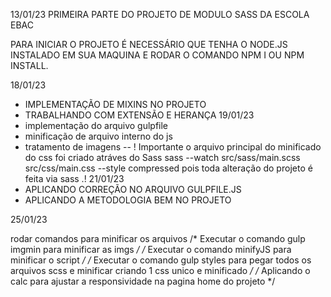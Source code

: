 13/01/23
PRIMEIRA PARTE DO PROJETO DE MODULO SASS DA ESCOLA EBAC

PARA INICIAR O PROJETO É NECESSÁRIO QUE TENHA O NODE.JS INSTALADO EM SUA MAQUINA
E RODAR O COMANDO NPM I OU NPM INSTALL.

18/01/23
- IMPLEMENTAÇÃO DE MIXINS NO PROJETO 
- TRABALHANDO COM EXTENSÃO E HERANÇA
19/01/23
- implementação do arquivo gulpfile
- minificação de arquivo interno do js
- tratamento de imagens
-- ! Importante o arquivo principal do minificado do css foi criado atráves do Sass sass --watch  src/sass/main.scss src/css/main.css --style compressed pois toda alteração do projeto é feita
via sass .!
21/01/23
- APLICANDO CORREÇÃO NO ARQUIVO GULPFILE.JS 
- APLICANDO A METODOLOGIA BEM NO PROJETO

25/01/23

rodar comandos para minificar os arquivos
 /* Executar o comando gulp imgmin para minificar as imgs */
 /* Executar o comando minifyJS para minificar o script */
 /* Executar o comando gulp styles para pegar todos os arquivos scss e minificar criando 1 css unico e minificado */
  /* Aplicando o calc para ajustar a responsividade na pagina home do projeto */

